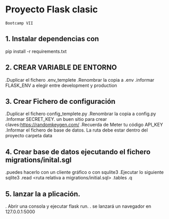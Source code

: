 # Proyecto Flask clasic
```
Bootcamp VII
```
## 1. Instalar dependencias con
pip install -r requirements.txt

## 2. CREAR VARIABLE DE ENTORNO
  .Duplicar el fichero .env_templete
  .Renombrar la copia a .env
  .informar FLASK_ENV a elegir entre development y production

## 3. Crear Fichero de configuración
  .Duplicar el fichero config_templete.py
  .Renombrar la copia a config.py
  .Informar SECRET_KEY. un buen sitio para crear claves:https://randomkeygen.com/
  .Recuerda de Meter tu código API_KEY
  .Informar el fichero de base de datos. La ruta debe estar dentro del proyecto carpeta data

## 4. Crear base de datos ejecutando el fichero migrations/inital.sgl
   .puedes hacerlo con un cliente gráfico o con squlite3
   .Ejecutar lo siguiente  
   sqlite3 <ruta al fichero es la carpeta data>
   .read <ruta relativa a migrations/initial.sql>
   .tables
   .q
## 5. lanzar la a plicación.
  . Abrir una consola y ejecutar flask run.
  . se lanzará un navegador en 127.0.0.1:5000